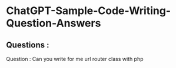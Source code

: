 # ChatGPT-Sample-Code-Writing-Question-Answers



## Questions : 

  Question  : Can you write for me url router class with php
